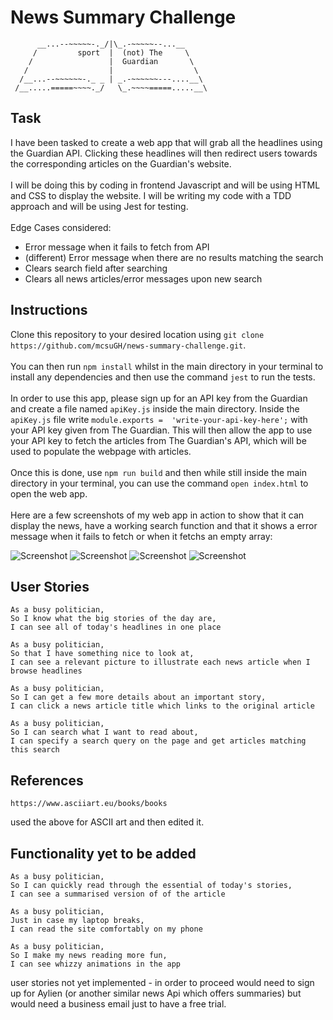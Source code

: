 # News Summary Challenge
```
      __...--~~~~~-._/|\_.-~~~~~--...__
     /         sport  |  (not) The     \ 
    /                 |  Guardian       \                   
   /                  |                  \
  /__...--~~~~~~-._ _ | _.-~~~~~~---....__\ 
 /__.....=====~~~~._/   \_.~~~~=====.....__\              
```

## Task
I have been tasked to create a web app that will grab all the headlines using the Guardian API. Clicking these headlines will then redirect users towards the corresponding articles on the Guardian's website.\
\
I will be doing this by coding in frontend Javascript and will be using HTML and CSS to display the website. I will be writing my code with a TDD approach and will be using Jest for testing.\
\
Edge Cases considered:
- Error message when it fails to fetch from API
- (different) Error message when there are no results matching the search
- Clears search field after searching
- Clears all news articles/error messages upon new search

## Instructions
Clone this repository to your desired location using `git clone https://github.com/mcsuGH/news-summary-challenge.git`.\
\
You can then run `npm install` whilst in the main directory in your terminal to install any dependencies and then use the command `jest` to run the tests.\
\
In order to use this app, please sign up for an API key from the Guardian and create a file named `apiKey.js` inside the main directory. Inside the `apiKey.js` file write `module.exports =  'write-your-api-key-here';` with your API key given from The Guardian. This will then allow the app to use your API key to fetch the articles from The Guardian's API, which will be used to populate the webpage with articles.\
\
Once this is done, use `npm run build` and then while still inside the main directory in your terminal, you can use the command `open index.html` to open the web app.\
\
Here are a few screenshots of my web app in action to show that it can display the news, have a working search function and that it shows a error message when it fails to fetch or when it fetchs an empty array:

![Screenshot](https://i.imgur.com/Qq02ejX.png)
![Screenshot](https://i.imgur.com/602PXh5.png)
![Screenshot](https://i.imgur.com/O0cj7BM.png)
![Screenshot](https://i.imgur.com/wB3ZHEC.png)

## User Stories
```
As a busy politician,
So I know what the big stories of the day are,
I can see all of today's headlines in one place

As a busy politician,
So that I have something nice to look at,
I can see a relevant picture to illustrate each news article when I browse headlines

As a busy politician,
So I can get a few more details about an important story,
I can click a news article title which links to the original article

As a busy politician,
So I can search what I want to read about,
I can specify a search query on the page and get articles matching this search
```

## References
```
https://www.asciiart.eu/books/books
```
used the above for ASCII art and then edited it.


## Functionality yet to be added
```
As a busy politician,
So I can quickly read through the essential of today's stories,
I can see a summarised version of of the article 

As a busy politician,
Just in case my laptop breaks,
I can read the site comfortably on my phone

As a busy politician,
So I make my news reading more fun,
I can see whizzy animations in the app
```
user stories not yet implemented - in order to proceed would need to sign up for Aylien (or another similar news Api which offers summaries) but would need a business email just to have a free trial.
